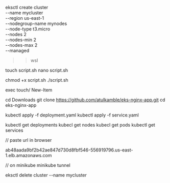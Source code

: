 eksctl create cluster \
--name mycluster \
--region us-east-1 \
--nodegroup-name mynodes \
--node-type t3.micro \
--nodes 2 \
--nodes-min 2 \
--nodes-max 2 \
--managed


>> wsl 

touch script.sh
nano script.sh 

chmod +x script.sh 
./script.sh

exec 
touch/ New-Item 

cd Downloads
git clone https://github.com/atulkamble/eks-nginx-app.git
cd eks-nginx-app

kubectl apply -f deployment.yaml
kubectl apply -f service.yaml

kubectl get deployments
kubecl get nodes
kubecl get pods
kubectl get services

// paste url in browser 

ab48aada9bf2b42ae847d730d8fbf546-556919796.us-east-1.elb.amazonaws.com

// on minikube 
minikube tunnel

eksctl delete cluster --name mycluster
